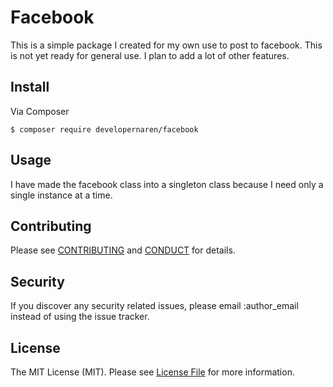 # Facebook

This is a simple package I created for my own use to post to facebook. This is not yet ready for general use. I plan to add a lot of other features.

## Install

Via Composer

```
$ composer require developernaren/facebook
```

## Usage
I have made the facebook class into a singleton class because I need only a single instance at a time.


## Contributing

Please see [CONTRIBUTING](CONTRIBUTING.md) and [CONDUCT](CONDUCT.md) for details.

## Security

If you discover any security related issues, please email :author_email instead of using the issue tracker.

## License

The MIT License (MIT). Please see [License File](LICENSE.md) for more information.

